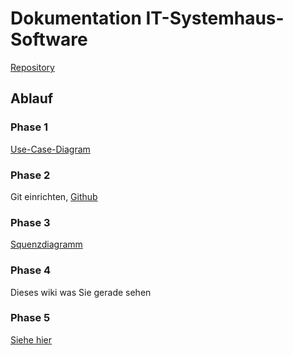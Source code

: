 # Dokumentation IT-Systemhaus-Software

[Repository](https://github.com/fabi321/lf8-itsystemhaus-software)

## Ablauf

### Phase 1
[Use-Case-Diagram](https://github.com/fabi321/lf8-itsystemhaus-software/blob/main/Use-Case%20Plannung%20Phase%201.pdf)
### Phase 2
Git einrichten, [Github](https://github.com/fabi321/lf8-itsystemhaus-software)
### Phase 3
[Squenzdiagramm](https://github.com/fabi321/lf8-itsystemhaus-software/blob/main/Phase3_Seq.pdf)
### Phase 4
Dieses wiki was Sie gerade sehen
### Phase 5
[Siehe hier](phase5)
